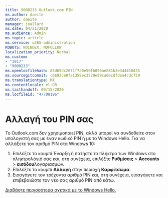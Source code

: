 ```yaml
---
title: 9000233 Outlook.com PIN
ms.author: daeite
author: daeite
manager: joallard
ms.date: 04/21/2020
ms.audience: Admin
ms.topic: article
ms.service: o365-administration
ROBOTS: NOINDEX, NOFOLLOW
localization_priority: Normal
ms.custom:
- "1817"
- "9000233"
ms.openlocfilehash: 85d65dc2071f7a0e50fb096ae881b2e344410435
ms.sourcegitcommit: c6692ce0fa1358ec3529e59ca0ecdfdea4cdc759
ms.translationtype: MT
ms.contentlocale: el-GR
ms.lasthandoff: 09/15/2020
ms.locfileid: "47798196"
---
```

# <a name="change-your-pin"></a>Αλλαγή του PIN σας

Το Outlook.com δεν χρησιμοποιεί PIN, αλλά μπορεί να συνδεθείτε στον υπολογιστή σας με έναν κωδικό PIN ή με το Windows Hello. Για να αλλάξετε τον αριθμό PIN στα Windows 10:

1. Επιλέξτε το κουμπί Έναρξη ή πατήστε το πλήκτρο των Windows στο πληκτρολόγιό σας και, στη συνέχεια, επιλέξτε **Ρυθμίσεις**  >  **Accounts**  >  **εισόδου**λογαριασμών.
2. Επιλέξτε το κουμπί **Αλλαγή** στην περιοχή **Καρφίτσωμα**.
3. Εισαγάγετε τον τρέχοντα αριθμό PIN και, στη συνέχεια, εισαγάγετε και επιβεβαιώστε τον νέο σας αριθμό PIN από κάτω.

[Διαβάστε περισσότερα σχετικά με το Windows Hello.](https://support.microsoft.com/help/17215/)